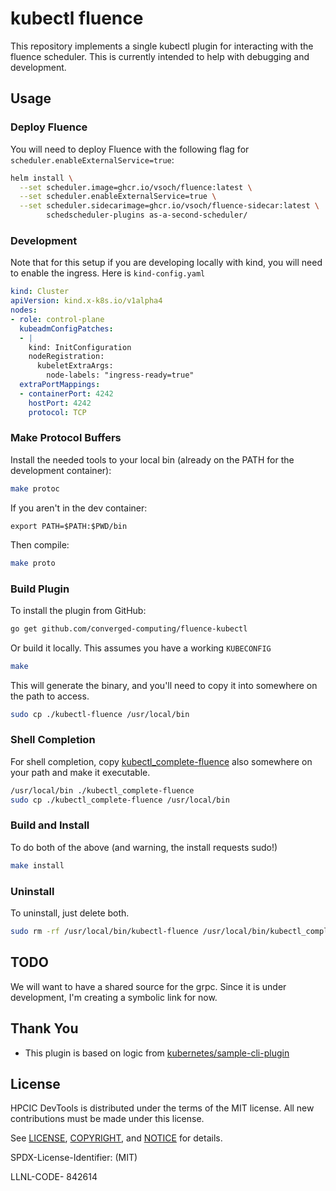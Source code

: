 # kubectl fluence

This repository implements a single kubectl plugin for interacting with the fluence scheduler.
This is currently intended to help with debugging and development.

## Usage

### Deploy Fluence

You will need to deploy Fluence with the following flag for `scheduler.enableExternalService=true`:

```bash
helm install \
  --set scheduler.image=ghcr.io/vsoch/fluence:latest \
  --set scheduler.enableExternalService=true \
  --set scheduler.sidecarimage=ghcr.io/vsoch/fluence-sidecar:latest \
        schedscheduler-plugins as-a-second-scheduler/
```

### Development

Note that for this setup if you are developing locally with kind, you will need to enable the ingress. Here is `kind-config.yaml`

```yaml
kind: Cluster
apiVersion: kind.x-k8s.io/v1alpha4
nodes:
- role: control-plane
  kubeadmConfigPatches:
  - |
    kind: InitConfiguration
    nodeRegistration:
      kubeletExtraArgs:
        node-labels: "ingress-ready=true"
  extraPortMappings:
  - containerPort: 4242
    hostPort: 4242
    protocol: TCP
```

### Make Protocol Buffers

Install the needed tools to your local bin (already on the PATH for the development container):

```bash
make protoc
```

If you aren't in the dev container:

```
export PATH=$PATH:$PWD/bin
```

Then compile:

```bash
make proto
```

### Build Plugin

To install the plugin from GitHub:

```bash
go get github.com/converged-computing/fluence-kubectl
```

Or build it locally. This assumes you have a working `KUBECONFIG`

```bash
make
```

This will generate the binary, and you'll need to copy it into somewhere on the path to access.

```bash
sudo cp ./kubectl-fluence /usr/local/bin
```

### Shell Completion

For shell completion, copy [kubectl_complete-fluence](kubectl_complete-fluence) also somewhere on your
path and make it executable.

```bash
/usr/local/bin ./kubectl_complete-fluence
sudo cp ./kubectl_complete-fluence /usr/local/bin
```

### Build and Install

To do both of the above (and warning, the install requests sudo!)

```bash
make install
```

### Uninstall

To uninstall, just delete both.

```bash
sudo rm -rf /usr/local/bin/kubectl-fluence /usr/local/bin/kubectl_complete-fluence
```

## TODO

We will want to have a shared source for the grpc. Since it is under development, I'm creating a symbolic link for now.

## Thank You

 - This plugin is based on logic from [kubernetes/sample-cli-plugin](https://github.com/kubernetes/sample-cli-plugin)

## License

HPCIC DevTools is distributed under the terms of the MIT license.
All new contributions must be made under this license.

See [LICENSE](https://github.com/converged-computing/cloud-select/blob/main/LICENSE),
[COPYRIGHT](https://github.com/converged-computing/cloud-select/blob/main/COPYRIGHT), and
[NOTICE](https://github.com/converged-computing/cloud-select/blob/main/NOTICE) for details.

SPDX-License-Identifier: (MIT)

LLNL-CODE- 842614
